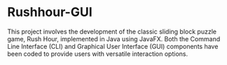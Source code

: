 # Rushhour-GUI
This project involves the development of the classic sliding block puzzle game, Rush Hour, implemented in Java using JavaFX. Both the Command Line Interface (CLI) and Graphical User Interface (GUI) components have been coded to provide users with versatile interaction options.
